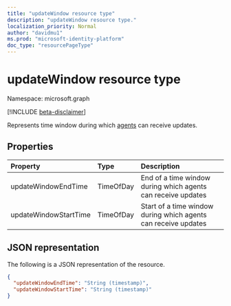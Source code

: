 ```yaml
---
title: "updateWindow resource type"
description: "updateWindow resource type."
localization_priority: Normal
author: "davidmu1"
ms.prod: "microsoft-identity-platform"
doc_type: "resourcePageType"
---
```


# updateWindow resource type

Namespace: microsoft.graph

[!INCLUDE [beta-disclaimer](../../includes/beta-disclaimer.md)]

Represents time window during which [agents](onpremisesagent.md) can receive updates.

## Properties

| Property     | Type        | Description |
|:-------------|:------------|:------------|
|updateWindowEndTime|TimeOfDay|End of a time window during which agents can receive updates|
|updateWindowStartTime|TimeOfDay|Start of a time window during which agents can receive updates|

## JSON representation

The following is a JSON representation of the resource.

<!-- {
  "blockType": "resource",
  "optionalProperties": [

  ],
  "@odata.type": "microsoft.graph.updateWindow",
  "baseType": null
}-->

```json
{
  "updateWindowEndTime": "String (timestamp)",
  "updateWindowStartTime": "String (timestamp)"
}
```

<!-- uuid: 16cd6b66-4b1a-43a1-adaf-3a886856ed98
2019-02-04 14:57:30 UTC -->
<!-- {
  "type": "#page.annotation",
  "description": "updateWindow resource",
  "keywords": "",
  "section": "documentation",
  "tocPath": ""
}-->

